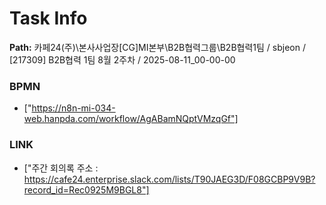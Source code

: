 # Task Info

**Path:** 카페24(주)\본사사업장\[CG]MI본부\B2B협력그룹\B2B협력1팀 / sbjeon / [217309] B2B협력 1팀 8월 2주차 / 2025-08-11_00-00-00

### BPMN
- ["https://n8n-mi-034-web.hanpda.com/workflow/AgABamNQptVMzqGf"]

### LINK
- ["주간 회의록 주소 : https://cafe24.enterprise.slack.com/lists/T90JAEG3D/F08GCBP9V9B?record_id=Rec0925M9BGL8"]

